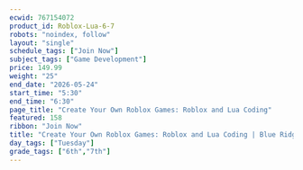 ```yaml
---
ecwid: 767154072
product_id: Roblox-Lua-6-7
robots: "noindex, follow"
layout: "single"
schedule_tags: ["Join Now"]
subject_tags: ["Game Development"]
price: 149.99
weight: "25"
end_date: "2026-05-24"
start_time: "5:30"
end_time: "6:30"
page_title: "Create Your Own Roblox Games: Roblox and Lua Coding"
featured: 158
ribbon: "Join Now"
title: "Create Your Own Roblox Games: Roblox and Lua Coding | Blue Ridge Boost"
day_tags: ["Tuesday"]
grade_tags: ["6th","7th"]
---
```

